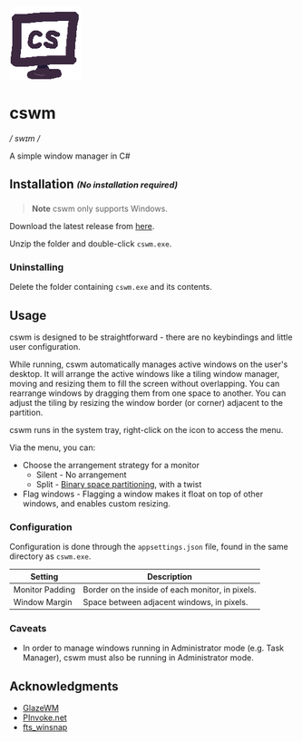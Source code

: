 ![](./docs/cswm_icon.png)

# cswm

_/ swɪm /_

A simple window manager in C#

## Installation <sub><sup>_(No installation required)_</sup></sub>

> **Note** cswm only supports Windows.

Download the latest release from [here](https://github.com/ebalzuweit/cswm/releases/latest).

Unzip the folder and double-click `cswm.exe`.

### Uninstalling

Delete the folder containing `cswm.exe` and its contents.

## Usage

cswm is designed to be straightforward -
there are no keybindings and little user configuration.

While running, cswm automatically manages active windows on the user's desktop.
It will arrange the active windows like a tiling window manager,
moving and resizing them to fill the screen without overlapping.
You can rearrange windows by dragging them from one space to another.
You can adjust the tiling by resizing the window border (or corner) adjacent to the partition.

cswm runs in the system tray, right-click on the icon to access the menu.

Via the menu, you can:
- Choose the arrangement strategy for a monitor
	- Silent - No arrangement
	- Split - [Binary space partitioning](https://en.wikipedia.org/wiki/Binary_space_partitioning), with a twist
- Flag windows - Flagging a window makes it float on top of other windows, and enables custom resizing.

### Configuration

Configuration is done through the `appsettings.json` file, found in the same directory as `cswm.exe`.

| Setting         | Description                                      |
| --------------- | ------------------------------------------------ |
| Monitor Padding | Border on the inside of each monitor, in pixels. |
| Window Margin   | Space between adjacent windows, in pixels.       |

### Caveats

- In order to manage windows running in Administrator mode (e.g. Task Manager), cswm must also be running in Administrator mode.

## Acknowledgments

- [GlazeWM](https://github.com/lars-berger/GlazeWM)
- [PInvoke.net](https://www.pinvoke.net/index.aspx)
- [fts_winsnap](https://github.com/forrestthewoods/fts_winsnap)
